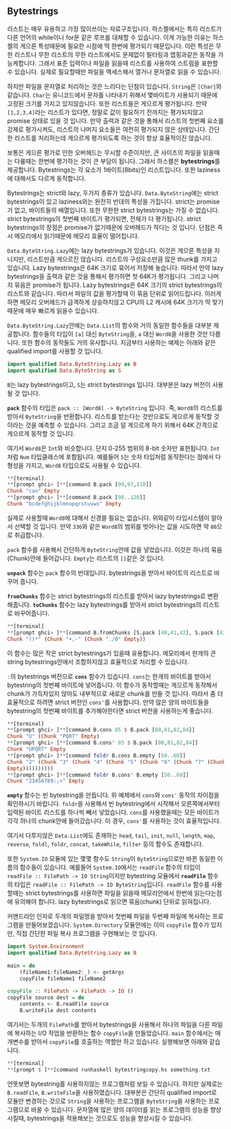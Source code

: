 ## Bytestrings

리스트는 매우 유용하고 가장 많이쓰이는 자료구조입니다. 하스켈에서는 특히 리스트가 다른 언어의 while이나 for문 같은 루프를 대체할 수 있습니다. 이게 가능한 이유는 하스켈의 게으른 특성때문에 필요한 시점에 딱 한번에 평가되기 때문입니다. 이런 특성은 무한 리스트나 무한 리스트의 무한 리스트에서도 문제없이 필터링과 맵핑과같은 동작을 가능케합니다. 그래서 표준 입력이나 파일을 읽을때 리스트를 사용하여 스트림을 표현할 수 있습니다. 실제로 필요할때만 파일을 액세스해서 열거나 문자열로 읽을 수 있습니다. 

하지만 파일을 문자열로 처리하는 것은 느리다는 단점이 있습니다. `String`은 `[Char]`와 같습니다. `Char`는 유니코드에서 문자를 나타내기 위해서 몇바이트가 사용되기 때문에 고정된 크기를 가지고 있지않습니다. 또한 리스트들은 게으르게 평가됩니다. 만약 `[1,2,3,4]`라는 리스트가 있다면, 정말로 값이 필요하기 전까지는 평가되지않고 promise 상태로 있을 것 입니다. 만약 출력과 같은 것을 통해서 리스트의 첫번째 요소를 강제로 평가시켜도, 리스트의 나머지 요소들은 여전히 평가되지 않은 상태입니다. 간단한 리스트를 처리하는데 게으르게 평가되도록 하는 것이 항상 효율적이진 않습니다. 

보통은 게으른 평가로 인한 오버헤드는 무시할 수준이지만, 큰 사이즈의 파일을 읽을때는 다룰때는 한번에 평가하는 것이 큰 부담이 됩니다. 그래서 하스켈은 **bytestrings**를 제공합니다. Bytestrings는 각 요소가 1바이트(8bits)인 리스트입니다. 또한 laziness에 대해서도 다르게 동작합니다. 

Bytestrings는 strict와 lazy, 두가지 종류가 있습니다. `Data.ByteString`에는 strict bytestrings이 있고 laziness와는 완전히 반대의 특성을 가집니다. strict는 promise가 없고, 바이트들의 배열입니다. 또한 무한한 strict bytestrings는 가질 수 없습니다. strict bytestrings의 첫번째 바이트가 평가되면, 전체가 다 평가됩니다. strict bytestrings의 장점은 promise가 없기때문에 오버헤드가 적다는 것 입니다. 단점은 즉시 메모리에서 읽기때문에 메모리 효율이 떨어집니다. 

`Data.ByteString.Lazy`에는 lazy bytestrings가 있습니다. 이것은 게으른 특성을 지니지만, 리스트만큼 게으르진 않습니다. 리스트의 구성요소만큼 많은 thunk를 가지고 있습니다. Lazy bytestrings은 64K 크기로 묶어서 저장해 놓습니다. 따라서 만약 lazy bytestrings을 출력과 같은 것을 통해서 평가하면 첫 64K가 평가됩니다. 그리고 나머지 묶음은 promise가 됩니다. Lazy bytestrings은 64K 크기의 strict bytestrings의 리스트와 같습니다. 따라서 파일의 값을 평가할때 이 묶음 단위로 읽어드립니다. 이러게하면 메모리 오버헤드가 급격하게 상승하지않고 CPU의 L2 캐시에 64K 크기가 딱 맞기때문에 매우 빠르게 읽을수 있습니다.

`Data.ByteString.Lazy`안에는 `Data.List`의 함수와 거의 동일한 함수들을 대부분 제공합니다. 함수들의 타입이 `[a]` 대신 `ByteString`을, `a` 대신 `Word8`을 사용한 것만 다릅니다. 또한 함수의 동작들도 거의 유사합니다. 지금부터 사용하는 예제는 아래와 같은 qualified import를 사용할 것 입니다. 

```haskell
import qualified Data.ByteString.Lazy as B  
import qualified Data.ByteString as S
```

`B`는 lazy bytestrings이고, `S`는 strict bytestrings 입니다. 대부분은 lazy 버전이 사용될 것 입니다. 

**`pack`** 함수의 타입은 `pack :: [Word8] -> ByteString` 입니다. 즉, `Word8`의 리스트를 받아서 `ByteString`을 반환합니다. 리스트를 받는다는 것만으로도 게으르게 동작할 것이라는 것을 예측할 수 있습니다. 그리고 조금 덜 게으르게 하기 위해서 64K 간격으로 게으르게 동작할 것 입니다. 

여기서 `Word8`은 `Int`와 비슷합니다. 단지 0-255 범위의 8-bit 숫자만 표현됩니다. `Int`처럼 `Num` 타입클래스에 포함됩니다. 예를들어 `5`는 숫자 타입처럼 동작한다는 점에서 다형성을 가지고, `Word8` 타입으로도 사용될 수 있습니다.  

```haskell
**[terminal]
**[prompt ghci> ]**[command B.pack [99,97,110]]
Chunk "can" Empty
**[prompt ghci> ]**[command B.pack [98..120]]
Chunk "bcdefghijklmnopqrstuvwx" Empty
```

실제로 사용할때 `Word8`에 대해서 신경쓸 필요는 없습니다. 위와같이 타입시스템이 알아서 선택할 것 입니다. 만약 `336`와 같은 `Word8`의 범위를 벗어나는 값을 시도하면 약 `80`으로 취급합니다. 

`pack` 함수를 사용해서 간단하게 `ByteString`안에 값을 넣었습니다. 이것은 하나의 묶음(Chunk)안에 들어갑니다. `Empty`는 리스트의 `[]`같은 것 입니다. 

**`unpack`** 함수는 `pack` 함수의 반대입니다. bytestrings을 받아서 바이트의 리스트로 바꾸어 줍니다. 

**`fromChunks`** 함수는 strict bytestrings의 리스트를 받아서 lazy bytestrings로 변환해줍니다. **`toChunks`** 함수는 lazy bytestrings를 받아서 strict bytestrings의 리스트로 바꾸어줍니다. 

```haskell
**[terminal]
**[prompt ghci> ]**[command B.fromChunks [S.pack [40,41,42], S.pack [43,44,45], S.pack [46,47,48]]]
Chunk "()*" (Chunk "+,-" (Chunk "./0" Empty))
```

이 함수는 많은 작은 strict bytestrings가 있을때 유용합니다. 메모리에서 한개의 큰 string bytestrings안에서 조합하지않고 효율적으로 처리할 수 있습니다. 

`:`의 bytestrings 버전으로 **`cons`** 함수가 있습니다. `cons`는 한개의 바이트를 받아서 bytestring의 첫번째 바이트에 넣어줍니다. 이 함수가 동작할때는 게으르게 동작해서 chunk가 가득차있지 않아도 내부적으로 새로운 chunk를 만들 것 입니다. 따라서 좀 더 효율적으로 하려면 strict 버전인 `cons'`를 사용합니다. 만약 많은 양의 바이트들을 bytestring의 첫번째 바이트를 추가해야한다면 strict 버전을 사용하는게 좋습니다. 

```haskell
**[terminal]
**[prompt ghci> ]**[command B.cons 85 $ B.pack [80,81,82,84]]
Chunk "U" (Chunk "PQRT" Empty)
**[prompt ghci> ]**[command B.cons' 85 $ B.pack [80,81,82,84]]
Chunk "UPQRT" Empty
**[prompt ghci> ]**[command foldr B.cons B.empty [50..60]]
Chunk "2" (Chunk "3" (Chunk "4" (Chunk "5" (Chunk "6" (Chunk "7" (Chunk "8" (Chunk "9" (Chunk ":" (Chunk ";" (Chunk "<"  
Empty))))))))))
**[prompt ghci> ]**[command foldr B.cons' B.empty [50..60]]
Chunk "23456789:;<" Empty
```

**`empty`** 함수는 빈 bytestring을 만듭니다. 위 예제에서 `cons`와 `cons'` 동작의 차이점을 확인하시기 바랍니다. `foldr`을 사용해서 빈 bytestring에서 시작해서 오른쪽에서부터 입력된 바이트 리스트를 하나씩 빼서 넣었습니다. `cons`를 사용했을때는 모든 바이트가 각각 하나의 chunk안에 들어갔습니다. 이 경우, `cons'`를 사용하는 것이 효율적입니다.

여기서 다루지않은 `Data.List`에도 존재하는 `head`, `tail`, `init`, `null`, `length`, `map`, `reverse`, `foldl`, `foldr`, `concat`, `takeWhile`, `filter` 등의 함수도 존재합니다. 

또한 `System.IO` 모듈에 있는 몇몇 함수도 `String`이 `ByteString`으로만 바뀐 동일한 이름의 함수들이 있습니다. 예를들어 `System.IO`에서는 `readFile` 함수의 타입이 `readFile :: FilePath -> IO String`이지만 bytestring 모듈에서 **`readFile`** 함수의 타입은 `readFile :: FilePath -> IO ByteString`입니다.  `readFile` 함수를 사용할때는 strict bytestrings를 사용하면 파일을 읽을때 메모리안에서 한번에 읽는다는점에 유의해야 합니다. lazy bytestrings로 읽으면 묶음(chunk) 단위로 읽혀집니다. 

커맨드라인 인자로 두개의 파일명을 받아서 첫번째 파일을 두번째 파일에 복사하는 프로그램을 만들어보겠습니다. 
`System.Directory` 모듈안에는 이미 `copyFile` 함수가 있지만, 직접 간단한 파일 복사 프로그램을 구현해보는 것 입니다.

```haskell
import System.Environment  
import qualified Data.ByteString.Lazy as B  
  
main = do  
    (fileName1:fileName2:_) <- getArgs  
    copyFile fileName1 fileName2  
  
copyFile :: FilePath -> FilePath -> IO ()  
copyFile source dest = do  
    contents <- B.readFile source  
    B.writeFile dest contents
```

여기서는 두개의 `FilePath`를 받아서 bytestrings을 사용해서 하나의 파일을 다른 파일에 복사하는 I/O 작업을 반환하는 함수 `copyFile`을 만들었습니다. `main` 함수에서는 매개변수를 받아서 `copyFile`를 호출하는 역할만 하고 있습니다. 실행해보면 아래와 같습니다. 

```haskell
**[terminal]
**[prompt $ ]**[command runhaskell bytestringcopy.hs something.txt
```

언뜻보면 bytestring를 사용하지않는 프로그램처럼 보일 수 있습니다. 하지만 실제로는 `B.readFile`, `B.writeFile`을 사용하였습니다. 대부분은 간단히 qualified import로 모듈만 변경하는 것으로 `String`을 사용하는 프로그램을 `ByteString`을 사용하는 프로그램으로 바꿀 수 있습니다. 문자열에 많은 양의 데이터를 읽는 프로그램의 성능을 향상시킬때, bytestrings을 적용해보는 것으로도 성능을 향상시킬 수 있습니다.